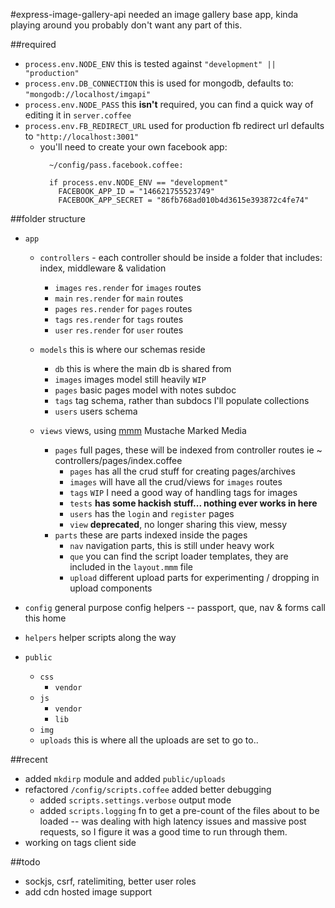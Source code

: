 #express-image-gallery-api
needed an image gallery base app, kinda playing around you probably don't want any part of this.

##required
  - `process.env.NODE_ENV` this is tested against `"development" || "production"`
  - `process.env.DB_CONNECTION` this is used for mongodb, defaults to: `"mongodb://localhost/imgapi"`
  - `process.env.NODE_PASS` this **isn't** required, you can find a quick way of editing it in `server.coffee`
  - `process.env.FB_REDIRECT_URL` used for production fb redirect url defaults to `"http://localhost:3001"`
    - you'll need to create your own facebook app:
      ```
        ~/config/pass.facebook.coffee:

        if process.env.NODE_ENV == "development"
          FACEBOOK_APP_ID = "146621755523749"
          FACEBOOK_APP_SECRET = "86fb768ad010b4d3615e393872c4fe74"

      ```

##folder structure
- `app`

  - `controllers` - each controller should be inside a folder that includes: index, middleware & validation
    - `images` `res.render` for `images` routes
    - `main` `res.render` for `main` routes
    - `pages` `res.render` for `pages` routes
    - `tags` `res.render` for `tags` routes
    - `user` `res.render` for `user` routes

  - `models` this is where our schemas reside
    - `db` this is where the main db is shared from
    - `images` images model still heavily `WIP`
    - `pages` basic pages model with notes subdoc
    - `tags` tag schema, rather than subdocs I'll populate collections
    - `users` users schema
  
  - `views` views, using [mmm](https://github.com/techhead/mmm) Mustache Marked Media
    - `pages` full pages, these will be indexed from controller routes ie ~ controllers/pages/index.coffee
      - `pages` has all the crud stuff for creating pages/archives
      - `images` will have all the crud/views for `images` routes
      - `tags` `WIP` I need a good way of handling tags for images
      - `tests` __has some hackish stuff... nothing ever works in here__
      - `users` has the `login` and `register` pages
      - `view` **deprecated**, no longer sharing this view, messy
    - `parts` these are parts indexed inside the pages
      - `nav` navigation parts, this is still under heavy work
      - `que` you can find the script loader templates, they are included in the `layout.mmm` file
      - `upload` different upload parts for experimenting / dropping in upload components

- `config` general purpose config helpers -- passport, que, nav & forms call this home
- `helpers` helper scripts along the way
- `public`
  - `css`
    - `vendor`
  - `js`
    - `vendor`
    - `lib`
  - `img`
  - `uploads` this is where all the uploads are set to go to..

##recent
  - added `mkdirp` module and added `public/uploads`
  - refactored `/config/scripts.coffee` added better debugging
    - added `scripts.settings.verbose` output mode
    - added `scripts.logging` fn to get a pre-count of the files about to be loaded -- was dealing with high latency issues and massive post requests, so I figure it was a good time to run through them.
  - working on tags client side

##todo
  - sockjs, csrf, ratelimiting, better user roles
  - add cdn hosted image support
